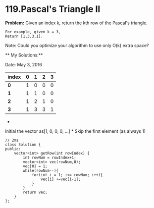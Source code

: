 # 119.Pascal's Triangle II

**Problem:**
Given an index k, return the kth row of the Pascal's triangle.

    For example, given k = 3,
    Return [1,3,3,1].

Note:
Could you optimize your algorithm to use only O(k) extra space?

** My Solutions:**

Date: May 3, 2016



| index | 0 | 1 | 2 | 3 |
| -- | -- | -- | -- | -- |
| **0** | 1 | 0 | 0 | 0 |
| **1** | 1 | 1 | 0 | 0 |
| **2** | 1 | 2 | 1 | 0|
| **3** | 1 | 3 | 3 | 1 |

* 
Initial the vector as[1, 0, 0, 0, ...]
* 
Skip the first element (as always 1)



    // 2ms
    class Solution {
    public:
        vector<int> getRow(int rowIndex) {
            int rowNum = rowIndex+1;
            vector<int> vec(rowNum,0);
            vec[0] = 1;
            while(rowNum--){
                for(int i = 1; i<= rowNum; i++){
                    vec[i] +=vec[i-1];
                }
            }
            return vec;
        }
    };
